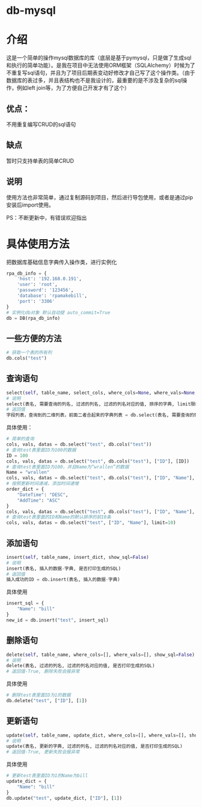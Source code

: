 # db-mysql

# 介绍

这是一个简单的操作mysql数据库的库（底层是基于pymysql，只是做了生成sql和执行的简单功能）。是我在项目中无法使用ORM框架（SQLAlchemy）时候为了不重复写sql语句，并且为了项目后期表变动好修改才自己写了这个操作类。（由于数据库的表过多，并且表结构也不是我设计的，最重要的是不涉及复杂的sql操作，例如left join等，为了方便自己开发才有了这个）

## 优点：

不用重复编写CRUD的sql语句

## 缺点

暂时只支持单表的简单CRUD

## 说明

使用方法也非常简单，通过复制源码到项目，然后进行导包使用，或者是通过pip安装后import使用。

PS：不断更新中，有错误欢迎指出

# 具体使用方法

把数据库基础信息字典传入操作类，进行实例化

```python
rpa_db_info = {
    'host': '192.168.0.191',
    'user': 'root',
    'password': '123456',
    'database': 'rpamakebill',
    'port': '3306'
}
# 实例化db对象 默认自动提 auto_commit=True
db = DB(rpa_db_info)
```

## 一些方便的方法

```python
# 获取一个表的所有列
db.cols("test")
```

## 查询语句

```python
select(self, table_name, select_cols, where_cols=None, where_vals=None, order_dict=None, limit=None, show_sql=False)
# 说明
select(表名, 需要查询的列名, 过滤的列名, 过滤的列名对应的值, 排序的字典, limit限制数量，是否打印生成的SQL)
# 返回值
字段列表，查询到的二维列表，前面二者合起来的字典列表 = db.select(表名, 需要查询的列名)
```

具体使用：

```python
# 简单的查询
cols, vals, datas = db.select("test", db.cols("test"))
# 查询test表里面ID为100的数据
ID = 100
cols, vals, datas = db.select("test", db.cols("test"), ["ID"], [ID])
# 查询test表里面ID为100，并且Name为“wrallen”的数据
Name = "wrallen"
cols, vals, datas = db.select("test", db.cols("test"), ["ID", "Name"], [ID, Name])
# 按照更新时间递减，添加时间递增
order_dict = {
    "DateTime": "DESC",
    "AddTime": "ASC"
}
cols, vals, datas = db.select("test", db.cols("test"), ["ID", "Name"], [ID, Name], order_dict)
# 查询test表里面的ID和Name的默认排序的前10条
cols, vals, datas = db.select("test", ["ID", "Name"], limit=10)
```

## 添加语句

```python
insert(self, table_name, insert_dict, show_sql=False)
# 说明
insert(表名, 插入的数据-字典, 是否打印生成的SQL)
# 返回值
插入成功的ID = db.insert(表名, 插入的数据-字典)
```

具体使用

```python
insert_sql = {
    "Name": "bill"
}
new_id = db.insert("test", insert_sql)
```

## 删除语句

```python
delete(self, table_name, where_cols=[], where_vals=[], show_sql=False)
# 说明
delete(表名, 过滤的列名, 过滤的列名对应的值, 是否打印生成的SQL)
# 返回值-True, 删除失败会报异常
```

具体使用

```python
# 删除test表里面ID为1的数据
db.delete("test", ["ID"], [1])
```

## 更新语句

```python
update(self, table_name, update_dict, where_cols=[], where_vals=[], show_sql=False)
# 说明
update(表名, 更新的字典, 过滤的列名, 过滤的列名对应的值, 是否打印生成的SQL)
# 返回值-True, 更新失败会报异常
```

具体使用

```python
# 更新test表里面ID为1的Name为bill
update_dict = {
    "Name": "bill"
}
db.update("test", update_dict, ["ID"], [1])
```





